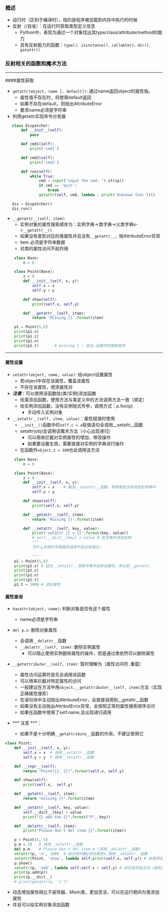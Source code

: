 ### 概述
- 运行时（区别于编译时），指的是程序被加载到内存中执行的时候
- 反射（/自省）：在运行时获取类型定义信息
    - Python中，表现为通过一个对象找出其type/class/attribute/method的能力
    - 具有反射能力的函数：`type()、isinstance()、callable()、dir()、gatattr()`

### 反射相关的函数和魔术方法
***
####属性获取
- `getattr(object, name [, default])`: 通过name返回object的属性值。
    - 属性值不存在时，将使用default返回
    - 如果不存在default，则抛出AttributeError
    - 要求name必须是字符串
 - 利用getattr实现命令分发器
 ```Python
    class Dispatcher:
        def __init__(self):
            pass

        def cmd1(self):
            print('cmd1')

        def cmd2(self):
            print('cmd2')

        def run(self):
            while True:
                cmd = input("input the cmd: ").strip()
                if cmd == 'quit':
                    break
                getattr(self, cmd, lambda : print('Unkonwn func'))()

    dis = Dispatcher()
    dis.run()
 ```
- `__getattr__(self, item)`:
    - 实例对象的属性搜索顺序为：实例字典->类字典->父类字典s->`__getattr__()`
    - 如果没有查到对应的类属性并且没有`__getattr__`，抛AttributeError异常
    - item 必须是字符串数据
    - 对类的属性访问不起作用
```Python
    class Base:
        n = 0

    class Point(Base):
        z = 6
        def __init__(self, x, y):
            self.x = x
            self.y = y

        def show(self):
            print(self.x, self.y)

        def __getattr__(self, item):
            return 'Missing {}'.format(item)

    p1 = Point(5,6)
    print(p1.x)
    print(p1.z)
    print(p1.n)
    print(p1.t)       # missing t : 验证.运算符的搜索顺序
```

***
#### 属性设置
- `setattr(object, name, value)`: 给object设置属性
    - 若object中存在该属性，覆盖该属性
    - 不存在该属性，增添属性对
- ***注意***：可以使用该函数给(类/实例)添加函数
    - 给类添加函数，使用方法与类定义中的方法调用方法一致（绑定）
    - 给实例添加函数，没有实例隐式传参，调用方式：p.foo(p)
        - 手动传入实例对象
- `__setattr__(self, item, value)`：属性赋值时使用
    - `__init__()`函数中的`self.c = a`赋值语句会调用__setattr__函数
    - setattr(obj)会调用该魔术方法（小心出现递归）
        - 可以用来拦截对实例属性的增加、修改操作
        - 如果要设置生效，需要直接对实例的字典进行操作
    - 在函数外`object.z = 100`也会调用该方法
```Python
    class Base:
        n = 0

    class Point(Base):
        z = 6
        def __init__(self, x, y):
            self.x = x    # 触发__setattr__函数，导致属性没有添加到字典中
            self.y = y

        def show(self):
            print(self.x, self.y)

        def __getattr__(self, item):
            return 'Missing {}'.format(item)

        def __setattr__(self, key, value):
            print('setattr {} = {}'.format(key, value))
            # self.__dict__[key] = value # 在字典中添加实例
            """
            为什么实例的字典属性调用不会出现递归：
            
            """
    p1 = Point(5,6)   
    print(p1.x) # 因为__setattr__导致字典中没有该属性，所以到__getattr__
    print(p1.z)
    print(p1.n)
    print(p1.t)
    p1.t = 1000 # 添加属性
```


#### 属性查询
- `hasattr(object, name)`: 判断对象是否有这个属性
    - name必须是字符串

- `del p.x`: 删除对象属性
    - 会调用`__delattr__`函数
    - `__delattr__(self, item)`: 删除实例属性
        - 可以阻止使用实例删除属性的操作，但是通过类依然可以删除属性

- `__getattributer__(self, item)`: 暂时理解为（属性访问符`.`重载）
    - 属性访问运算符首先会调用该函数
    - 可以用来拦截对特定属性的访问
    - 一般建议在方法中用`object.__getattributer__(self, item)`方法（实现正确属性搜索）
    - 在语句块中主动抛出AttributeError，会直接调用到__getattr__函数
    - 如果没有主动抛出AttributError异常，会按照正常的属性搜索顺序访问
    - 如果在函数中使用了self.name,会出现递归调用
- *** 注意 ***：
    - 如果不是十分明确`__getattribute__`函数的作用，不建议使用它

```Python
class Point:
	def __init__(self, x, y):
		self.x = x  # 调用__setattr__函数
		self.y = y  # 调用__setattr__函数

	def __repr__(self):
		return "Point({}, {})".format(self.x, self.y)

	def show(self):
		print(self.x,  self.y)

	def __getattr__(self, item):
		return "missing {}".format(item)

	def __setattr__(self, key, value):
		self.__dict__[key] = value
		print("{} add the {}".format("P", key))

	def __delattr__(self, item):
		print("Please don't del item {}".format(item))

    p = Point(4, 5)
    p.m = 10   # 调用__setattr__函数
    del p.m    # Please don't del item m (调用__delattr__函数)
    setattr(p, 'x', 100)  # 给实例对象p添加属性x,调用__setattr__函数
    setattr(Point, 'show', lambda self:print(self.x, self.y)) # 给类添加方法（实例调用自动绑定）
    p.show()
    setattr(p, 'add', lambda self:self.x + self.y) # 给实例添加方法（调用方法：p.add(p), 手动传参）
    print(p.add(p))
    print(p.__dict__)
    # print(getattr(p, 'z'))
```
- 动态增加属性相比于装饰器、Mixin类，更加灵活，可以在运行期间为类添加属性
- 并且可以给实例对象添加函数